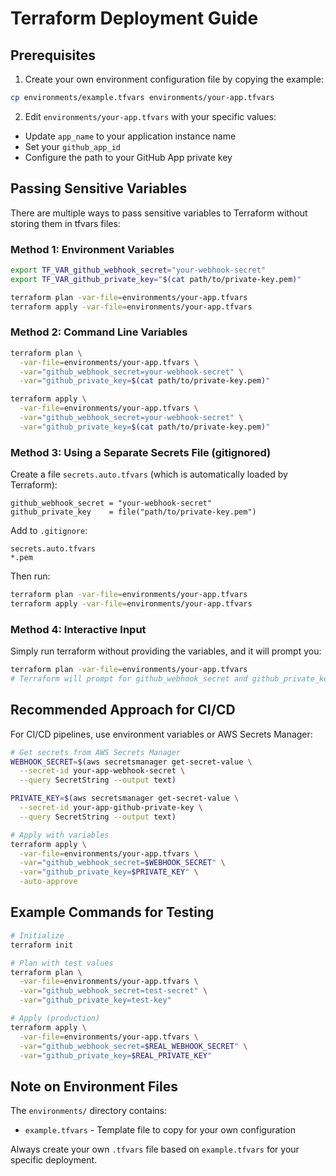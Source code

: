 # Terraform Deployment Guide

## Prerequisites

1. Create your own environment configuration file by copying the example:
```bash
cp environments/example.tfvars environments/your-app.tfvars
```

2. Edit `environments/your-app.tfvars` with your specific values:
- Update `app_name` to your application instance name
- Set your `github_app_id`
- Configure the path to your GitHub App private key

## Passing Sensitive Variables

There are multiple ways to pass sensitive variables to Terraform without storing them in tfvars files:

### Method 1: Environment Variables
```bash
export TF_VAR_github_webhook_secret="your-webhook-secret"
export TF_VAR_github_private_key="$(cat path/to/private-key.pem)"

terraform plan -var-file=environments/your-app.tfvars
terraform apply -var-file=environments/your-app.tfvars
```

### Method 2: Command Line Variables
```bash
terraform plan \
  -var-file=environments/your-app.tfvars \
  -var="github_webhook_secret=your-webhook-secret" \
  -var="github_private_key=$(cat path/to/private-key.pem)"

terraform apply \
  -var-file=environments/your-app.tfvars \
  -var="github_webhook_secret=your-webhook-secret" \
  -var="github_private_key=$(cat path/to/private-key.pem)"
```

### Method 3: Using a Separate Secrets File (gitignored)
Create a file `secrets.auto.tfvars` (which is automatically loaded by Terraform):
```hcl
github_webhook_secret = "your-webhook-secret"
github_private_key    = file("path/to/private-key.pem")
```

Add to `.gitignore`:
```
secrets.auto.tfvars
*.pem
```

Then run:
```bash
terraform plan -var-file=environments/your-app.tfvars
terraform apply -var-file=environments/your-app.tfvars
```

### Method 4: Interactive Input
Simply run terraform without providing the variables, and it will prompt you:
```bash
terraform plan -var-file=environments/your-app.tfvars
# Terraform will prompt for github_webhook_secret and github_private_key
```

## Recommended Approach for CI/CD

For CI/CD pipelines, use environment variables or AWS Secrets Manager:

```bash
# Get secrets from AWS Secrets Manager
WEBHOOK_SECRET=$(aws secretsmanager get-secret-value \
  --secret-id your-app-webhook-secret \
  --query SecretString --output text)

PRIVATE_KEY=$(aws secretsmanager get-secret-value \
  --secret-id your-app-github-private-key \
  --query SecretString --output text)

# Apply with variables
terraform apply \
  -var-file=environments/your-app.tfvars \
  -var="github_webhook_secret=$WEBHOOK_SECRET" \
  -var="github_private_key=$PRIVATE_KEY" \
  -auto-approve
```

## Example Commands for Testing

```bash
# Initialize
terraform init

# Plan with test values
terraform plan \
  -var-file=environments/your-app.tfvars \
  -var="github_webhook_secret=test-secret" \
  -var="github_private_key=test-key"

# Apply (production)
terraform apply \
  -var-file=environments/your-app.tfvars \
  -var="github_webhook_secret=$REAL_WEBHOOK_SECRET" \
  -var="github_private_key=$REAL_PRIVATE_KEY"
```

## Note on Environment Files

The `environments/` directory contains:
- `example.tfvars` - Template file to copy for your own configuration

Always create your own `.tfvars` file based on `example.tfvars` for your specific deployment.